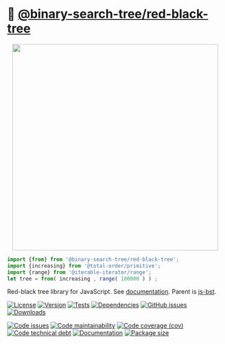 :christmas_tree: [@binary-search-tree/red-black-tree](https://binary-search-tree.github.io/red-black-tree)
==

<p align="center">
<img src="https://raw.github.com/binary-search-tree/red-black-tree/main/media/sketch.svg" width="480">
</p>

```js
import {from} from '@binary-search-tree/red-black-tree';
import {increasing} from '@total-order/primitive';
import {range} from '@iterable-iterator/range';
let tree = from( increasing , range( 100000 ) ) ;
```

Red-black tree library for JavaScript.
See [documentation](https://binary-search-tree.github.io/red-black-tree/index.html).
Parent is [js-bst](https://github.com/make-github-pseudonymous-again/js-bst).

[![License](https://img.shields.io/github/license/binary-search-tree/red-black-tree.svg)](https://raw.githubusercontent.com/binary-search-tree/red-black-tree/main/LICENSE)
[![Version](https://img.shields.io/npm/v/@binary-search-tree/red-black-tree.svg)](https://www.npmjs.org/package/@binary-search-tree/red-black-tree)
[![Tests](https://img.shields.io/github/actions/workflow/status/binary-search-tree/red-black-tree/ci.yml?branch=main&event=push&label=tests)](https://github.com/binary-search-tree/red-black-tree/actions/workflows/ci.yml?query=branch:main)
[![Dependencies](https://img.shields.io/librariesio/github/binary-search-tree/red-black-tree.svg)](https://github.com/binary-search-tree/red-black-tree/network/dependencies)
[![GitHub issues](https://img.shields.io/github/issues/binary-search-tree/red-black-tree.svg)](https://github.com/binary-search-tree/red-black-tree/issues)
[![Downloads](https://img.shields.io/npm/dm/@binary-search-tree/red-black-tree.svg)](https://www.npmjs.org/package/@binary-search-tree/red-black-tree)

[![Code issues](https://img.shields.io/codeclimate/issues/binary-search-tree/red-black-tree.svg)](https://codeclimate.com/github/binary-search-tree/red-black-tree/issues)
[![Code maintainability](https://img.shields.io/codeclimate/maintainability/binary-search-tree/red-black-tree.svg)](https://codeclimate.com/github/binary-search-tree/red-black-tree/trends/churn)
[![Code coverage (cov)](https://img.shields.io/codecov/c/gh/binary-search-tree/red-black-tree/main.svg)](https://codecov.io/gh/binary-search-tree/red-black-tree)
[![Code technical debt](https://img.shields.io/codeclimate/tech-debt/binary-search-tree/red-black-tree.svg)](https://codeclimate.com/github/binary-search-tree/red-black-tree/trends/technical_debt)
[![Documentation](https://binary-search-tree.github.io/red-black-tree/badge.svg)](https://binary-search-tree.github.io/red-black-tree/source.html)
[![Package size](https://img.shields.io/bundlephobia/minzip/@binary-search-tree/red-black-tree)](https://bundlephobia.com/result?p=@binary-search-tree/red-black-tree)
